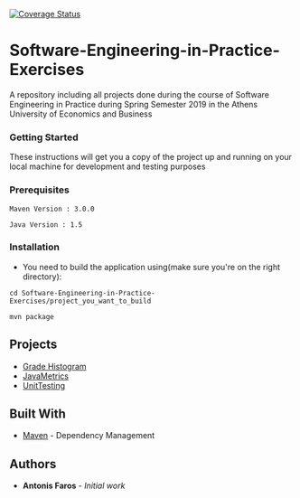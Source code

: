 [![Coverage Status](https://coveralls.io/repos/github/AntonisFaros/Software-Engineering-in-Practice-Exercises/badge.svg?branch=master)](https://coveralls.io/github/AntonisFaros/Software-Engineering-in-Practice-Exercises?branch=master)

# Software-Engineering-in-Practice-Exercises
A repository including all projects done during the course of Software Engineering in Practice during Spring Semester 2019 in the Athens University of Economics and Business

### Getting Started

These instructions will get you a copy of the project up and running on your local machine for development and testing purposes
### Prerequisites

```
Maven Version : 3.0.0
```

```
Java Version : 1.5
```

### Installation
* You need to build the application using(make sure you're on the right directory): 

```
cd Software-Engineering-in-Practice-Exercises/project_you_want_to_build
```

```
mvn package
```

## Projects
* [Grade Histogram](gradehistogram/README.md) 
* [JavaMetrics](JavaMetrics/README.md)
* [UnitTesting](UnitTesting/README.md)


## Built With

* [Maven](https://maven.apache.org/) - Dependency Management

## Authors

* **Antonis Faros** - *Initial work* 